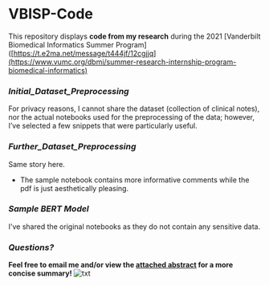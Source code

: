 # VBISP-Code
This repository displays **code from my research** during the 2021 [Vanderbilt Biomedical Informatics Summer Program]([https://t.e2ma.net/message/t444jf/12cgjjq](https://www.vumc.org/dbmi/summer-research-internship-program-biomedical-informatics) 

### *Initial_Dataset_Preprocessing*
For privacy reasons, I cannot share the dataset (collection of clinical notes), nor the actual notebooks used for the preprocessing of the data; however, I’ve selected a few snippets that were particularly useful. 
### *Further_Dataset_Preprocessing*
Same story here. 
- The sample notebook contains more informative comments while the pdf is just aesthetically pleasing. 
### *Sample BERT Model* 
I've shared the original notebooks as they do not contain any sensitive data. 
### *Questions?*
**Feel free to email me and/or view the [attached abstract](https://github.com/stuartwaller/VBISP-Code/blob/master/Waller%2C%20Stuart%20-%20Abstract%20(2%20pages).pdf) for a more concise summary!**
![txt](https://github.com/stuartwaller/VBISP-Code/blob/master/Sample%20BERT%20Model/Sample.png)


